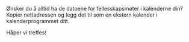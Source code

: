 Ønsker du å alltid ha de datoene for fellesskapsmøter i kalenderne din? Kopier nettadressen og legg det til som en ekstern kalender i kalenderprogrammet ditt.

Håper vi treffes!
